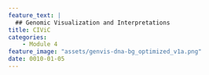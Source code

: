 ```yaml
---
feature_text: |
  ## Genomic Visualization and Interpretations
title: CIViC
categories:
    - Module 4
feature_image: "assets/genvis-dna-bg_optimized_v1a.png"
date: 0010-01-05
---
```

